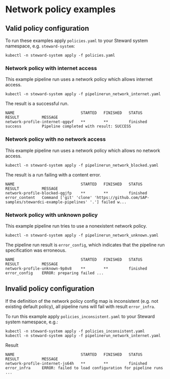 # Network policy examples

## Valid policy configuration

To run these examples apply `policies.yaml` to your Steward system namespace, e.g. `steward-system`:

```
kubectl -n steward-system apply -f policies.yaml
```

### Network policy with internet access

This example pipeline run uses a network policy which allows internet access.

```
kubectl -n steward-system apply -f pipelinerun_network_internet.yaml
```

The result is a successful run.
```
NAME                             STARTED   FINISHED   STATUS     RESULT          MESSAGE
network-profile-internet-qgqvf   **        **         finished   success         Pipeline completed with result: SUCCESS
```

### Network policy with no network access

This example pipeline run uses a network policy which allows no network access.

```
kubectl -n steward-system apply -f pipelinerun_network_blocked.yaml
```

The result is a run failing with a content error.

```
NAME                             STARTED   FINISHED   STATUS     RESULT          MESSAGE
network-profile-blocked-qgjfp    **        **         finished   error_content   Command ['git' 'clone' 'https://github.com/SAP-samples/stewardci-example-pipelines' '.'] failed w...
```

### Network policy with unknown policy

This example pipeline run tries to use a nonexistent network policy.


```
kubectl -n steward-system apply -f pipelinerun_network_unknown.yaml
```

The pipeline run result is `error_config`, which indicates that the pipeline run specification was erroneous.

```
NAME                             STARTED   FINISHED   STATUS     RESULT          MESSAGE
network-profile-unknown-9p8v8    **        **         finished   error_config    ERROR: preparing failed ...
```

## Invalid policy configuration

If the definition of the network policy config map is inconsistent (e.g. not existing default policy), all pipeline runs will fail with result `error_infra`.


To run this example apply `policies_inconsistent.yaml` to your Steward system namespace, e.g.:

```
kubectl -n steward-system apply -f policies_inconsistent.yaml
kubectl -n steward-system apply -f pipelinerun_network_internet.yaml
```

Result

```
NAME                             STARTED   FINISHED   STATUS     RESULT          MESSAGE
network-profile-internet-js64h   **        **         finished   error_infra     ERROR: failed to load configuration for pipeline runs ...
```
